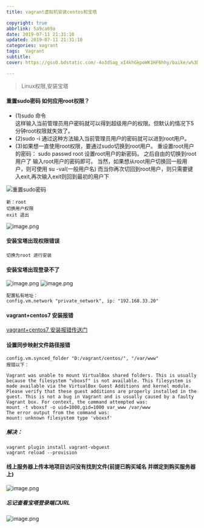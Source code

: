 ```yaml
---
title: vagrant虚拟机安装centos和宝塔

copyright: true
abbrlink: 5a9ca69a
date: 2019-07-11 21:31:10
updated: 2019-07-11 21:31:10
categories: vagrant 
tags:  Vagrant
subtitle:
cover: https://gss0.bdstatic.com/-4o3dSag_xI4khGkpoWK1HF6hhy/baike/w%3D268%3Bg%3D0/sign=b7c0b9d9fc36afc30e0c38638b228cf9/203fb80e7bec54e7825eee07b2389b504fc26a7d.jpg

---
```

<blockquote class="blockquote-center">Linux权限,安装宝塔</blockquote>
<!--more-->


#### 重置sudo密码 如何应用root权限？

- (1)sudo 命令  
这样输入当前管理员用户密码就可以得到超级用户的权限。但默认的情况下5分钟root权限就失效了。
- (2)sudo -i
通过这种方法输入当前管理员用户的密码就可以进到root用户。
- (3)如果想一直使用root权限，要通过sudo切换到root用户。
重设置root用户的密码：
sudo passwd root
设置root用户的新密码。
之后自由的切换到root用户了
输入root用户的密码即可。
当然，如果想从root用户切换回一般用户，则可使用  su -val(一般用户名)
而当你再次切回到root用户，则只需要键入exit,再次输入exit则回到最初的用户下

![重置sudo密码](https://i.loli.net/2020/03/22/7ysDKTV1U8FupLC.png)
```
新：root
切换用户权限
exit 退出
```
![image.png](https://i.loli.net/2020/03/22/ECUpQ9jbDhyzLmA.png)

#### 安装宝塔出现权限错误
```
切换为root 进行安装
```
#### 安装宝塔出现登录不了
![image.png](https://i.loli.net/2020/03/22/7ysDKTV1U8FupLC.png)
![image.png](https://i.loli.net/2020/03/22/NYHRp4zZoWrL7qP.png)
```
配置私有地址：
config.vm.network "private_network", ip: "192.168.33.20"
```
#### vagrant+centos7 安装报错
[vagrant+centos7 安装报错传送门](https://blog.csdn.net/shilei_zhang/article/details/72811274)
#### 设置同步映射文件路径报错
```
config.vm.synced_folder "D:/vagrant/centos/", "/var/www"
报错以下：

Vagrant was unable to mount VirtualBox shared folders. This is usually
because the filesystem "vboxsf" is not available. This filesystem is
made available via the VirtualBox Guest Additions and kernel module.
Please verify that these guest additions are properly installed in the
guest. This is not a bug in Vagrant and is usually caused by a faulty
Vagrant box. For context, the command attempted was:
mount -t vboxsf -o uid=1000,gid=1000 var_www /var/www
The error output from the command was:
mount: unknown filesystem type 'vboxsf'
```
##### 解决：
```
vagrant plugin install vagrant-vbguest
vagrant reload --provision
```
#### 线上服务器上传本地项目访问没有找到文件(前提已购买域名 并绑定到购买服务器上)
![image.png](https://i.loli.net/2020/03/22/lQ7sW2d5DtFkARK.png)


##### 忘记查看宝塔登录端口URL
![image.png](https://i.loli.net/2020/03/22/KptCAWaqMjO2cSB.png)
